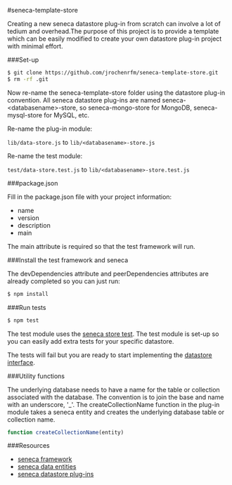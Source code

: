 #seneca-template-store

Creating a new seneca datastore plug-in from scratch can involve a lot of tedium and overhead.The purpose of this project is to provide a template which can be easily modified to create your own datastore plug-in project with minimal effort.

###Set-up

 ``` *.bash
 $ git clone https://github.com/jrochenrfm/seneca-template-store.git
 $ rm -rf .git
 ```

 Now re-name the seneca-template-store folder using the datastore plug-in convention. All seneca datastore plug-ins are named seneca-\<databasename\>-store, so seneca-mongo-store for MongoDB, seneca-mysql-store for MySQL, etc.

 Re-name the plug-in module:

 `lib/data-store.js` to `lib/<databasename>-store.js`

 Re-name the test module:

 `test/data-store.test.js` to `lib/<databasename>-store.test.js`

###package.json

Fill in the package.json file with your project information:

- name
- version
- description
- main


The main attribute is required so that the test framework will run.

###Install the test framework and seneca

The devDependencies attribute and peerDependencies attributes are already completed so you can just run:

 ``` *.bash
 $ npm install
 ```

###Run tests

 ``` *.bash
 $ npm test
 ```

 The test module uses the [seneca store test](https://github.com/rjrodger/seneca-store-test). The test module is set-up so you can easily add extra tests for your specific datastore.

 The tests will fail but you are ready to start implementing the [datastore interface](https://github.com/rjrodger/seneca-mongo-store#usage).


###Utility functions

The underlying database needs to have a name for the table or collection associated with the database. The convention is to join the base and name with an underscore, '_'. The createCollectionName function in the plug-in module takes a seneca entity and creates the underlying database table or collection name.

``` javascript
function createCollectionName(entity)
```

###Resources

- [seneca framework](http://senecajs.org/)
- [seneca data entities](http://senecajs.org/data-entities.html)
- [seneca datastore plug-ins](http://senecajs.org/plugins.html)